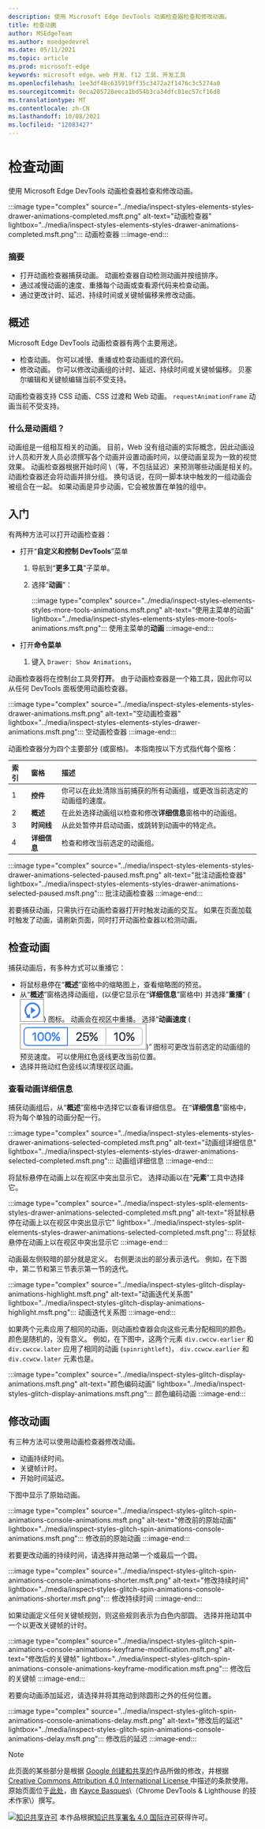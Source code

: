 ```yaml
---
description: 使用 Microsoft Edge DevTools 动画检查器检查和修改动画。
title: 检查动画
author: MSEdgeTeam
ms.author: msedgedevrel
ms.date: 05/11/2021
ms.topic: article
ms.prod: microsoft-edge
keywords: microsoft edge、web 开发、f12 工具、开发工具
ms.openlocfilehash: 1ee3df48c635919ff35c3472a2f1476c3c5274a0
ms.sourcegitcommit: 0eca205728eeca1bd54b3ca34dfc81ec57cf16d8
ms.translationtype: MT
ms.contentlocale: zh-CN
ms.lasthandoff: 10/08/2021
ms.locfileid: "12083427"
---
```

<!-- Copyright Kayce Basques

   Licensed under the Apache License, Version 2.0 (the "License");
   you may not use this file except in compliance with the License.
   You may obtain a copy of the License at

       https://www.apache.org/licenses/LICENSE-2.0

   Unless required by applicable law or agreed to in writing, software
   distributed under the License is distributed on an "AS IS" BASIS,
   WITHOUT WARRANTIES OR CONDITIONS OF ANY KIND, either express or implied.
   See the License for the specific language governing permissions and
   limitations under the License.  -->
# <a name="inspect-animations"></a>检查动画

使用 Microsoft Edge DevTools 动画检查器检查和修改动画。

:::image type="complex" source="../media/inspect-styles-elements-styles-drawer-animations-completed.msft.png" alt-text="动画检查器" lightbox="../media/inspect-styles-elements-styles-drawer-animations-completed.msft.png":::
   动画检查器
:::image-end:::

### <a name="summary"></a>摘要

*   打开动画检查器捕获动画。  动画检查器自动检测动画并按组排序。
*   通过减慢动画的速度、重播每个动画或查看源代码来检查动画。
*   通过更改计时、延迟、持续时间或关键帧偏移来修改动画。

## <a name="overview"></a>概述

Microsoft Edge DevTools 动画检查器有两个主要用途。

*   检查动画。  你可以减慢、重播或检查动画组的源代码。
*   修改动画。  你可以修改动画组的计时、延迟、持续时间或关键帧偏移。  贝塞尔编辑和关键帧编辑当前不受支持。

动画检查器支持 CSS 动画、CSS 过渡和 Web 动画。  `requestAnimationFrame` 动画当前不受支持。

### <a name="what-is-an-animation-group"></a>什么是动画组？

动画组是一组相互相关的动画。  目前，Web 没有组动画的实际概念，因此动画设计人员和开发人员必须撰写各个动画并设置动画时间，以便动画呈现为一致的视觉效果。  动画检查器根据开始时间 \（等，不包括延迟）来预测哪些动画是相关的。  动画检查器还会将动画并排分组。
换句话说，在同一脚本块中触发的一组动画会被组合在一起。  如果动画是异步动画，它会被放置在单独的组中。

## <a name="get-started"></a>入门

有两种方法可以打开动画检查器：

*   打开“**自定义和控制 DevTools**”菜单
    1.  导航到“**更多工具**”子菜单。
    1.  选择“**动画**”：

        :::image type="complex" source="../media/inspect-styles-elements-styles-more-tools-animations.msft.png" alt-text="使用主菜单的动画" lightbox="../media/inspect-styles-elements-styles-more-tools-animations.msft.png":::
           使用主菜单的**动画**
        :::image-end:::

*   打开**命令菜单**
    1.  键入 `Drawer: Show Animations`。

动画检查器将在控制台工具旁**打开**。  由于动画检查器是一个箱工具，因此你可以从任何 DevTools 面板使用动画检查器。

:::image type="complex" source="../media/inspect-styles-elements-styles-drawer-animations.msft.png" alt-text="空动画检查器" lightbox="../media/inspect-styles-elements-styles-drawer-animations.msft.png":::
   空动画检查器
:::image-end:::

动画检查器分为四个主要部分 \(或窗格\)。  本指南按以下方式指代每个窗格：

| 索引 | 窗格 | 描述 |
|:--- |:--- |:--- |
| 1 | **控件** | 你可以在此处清除当前捕获的所有动画组，或更改当前选定的动画组的速度。 |
| 2 | **概述** | 在此处选择动画组以检查和修改**详细信息**窗格中的动画组。 |
| 3 | **时间线** | 从此处暂停并启动动画，或跳转到动画中的特定点。 |
| 4 | **详细信息** | 检查和修改当前选定的动画组。 |

:::image type="complex" source="../media/inspect-styles-elements-styles-drawer-animations-selected-paused.msft.png" alt-text="批注动画检查器" lightbox="../media/inspect-styles-elements-styles-drawer-animations-selected-paused.msft.png":::
   批注动画检查器
:::image-end:::

若要捕获动画，只需执行在动画检查器打开时触发动画的交互。  如果在页面加载时触发了动画，请刷新页面，同时打开动画检查器以检测动画。

<!--  old link: <video src="animations/capture-animations.mp4" autoplay loop muted controls></video>  -->

<!--  import the video to ACOM using https://review.docs.microsoft.com/en-us/help/contribute/contribute-video-publish?branch=master  -->

<!--  > [!VIDEO animations/capture-animations.mp4]  -->

## <a name="inspect-animations"></a>检查动画

捕获动画后，有多种方式可以重播它：

*   将鼠标悬停在“**概述**”窗格中的缩略图上，查看缩略图的预览。
*   从“**概述**”窗格选择动画组，\(以便它显示在“**详细信息**”窗格中\) 并选择”**重播**” \(![重播图标](../media/replay-button-icon.msft.png)\) 图标。  动画会在视区中重播。  选择“**动画速度** \(![动画速度图标](../media/animation-speed-buttons-icon.msft.png)\)” 图标可更改当前选定的动画组的预览速度。  可以使用红色竖线更改当前位置。
*   选择并拖动红色竖线以清理视区动画。

### <a name="view-animation-details"></a>查看动画详细信息

捕获动画组后，从“**概述**”窗格中选择它以查看详细信息。  在“**详细信息**”窗格中，将为每个单独的动画分配一行。

:::image type="complex" source="../media/inspect-styles-elements-styles-drawer-animations-selected-completed.msft.png" alt-text="动画组详细信息" lightbox="../media/inspect-styles-elements-styles-drawer-animations-selected-completed.msft.png":::
   动画组详细信息
:::image-end:::

将鼠标悬停在动画上以在视区中突出显示它。  选择动画以在“**元素**”工具中选择它。

:::image type="complex" source="../media/inspect-styles-split-elements-styles-drawer-animations-selected-completed.msft.png" alt-text="将鼠标悬停在动画上以在视区中突出显示它" lightbox="../media/inspect-styles-split-elements-styles-drawer-animations-selected-completed.msft.png":::
   将鼠标悬停在动画上以在视区中突出显示它
:::image-end:::

动画最左侧较暗的部分就是定义。  右侧更淡出的部分表示迭代。  例如，在下图中，第二节和第三节表示第一节的迭代。

:::image type="complex" source="../media/inspect-styles-glitch-display-animations-highlight.msft.png" alt-text="动画迭代关系图" lightbox="../media/inspect-styles-glitch-display-animations-highlight.msft.png":::
   动画迭代关系图
:::image-end:::

如果两个元素应用了相同的动画，则动画检查器会向这些元素分配相同的颜色。  颜色是随机的，没有意义。  例如，在下图中，这两个元素 `div.cwccw.earlier` 和 `div.cwccw.later` 应用了相同的动画 \(`spinrightleft`\)， `div.ccwcw.earlier` 和 `div.ccwcw.later` 元素也是。

:::image type="complex" source="../media/inspect-styles-glitch-display-animations.msft.png" alt-text="颜色编码动画" lightbox="../media/inspect-styles-glitch-display-animations.msft.png":::
   颜色编码动画
:::image-end:::

## <a name="modify-animations"></a>修改动画

有三种方法可以使用动画检查器修改动画。

*   动画持续时间。
*   关键帧计时。
*   开始时间延迟。

下图中显示了原始动画。

:::image type="complex" source="../media/inspect-styles-glitch-spin-animations-console-animations.msft.png" alt-text="修改前的原始动画" lightbox="../media/inspect-styles-glitch-spin-animations-console-animations.msft.png":::
   修改前的原始动画
:::image-end:::

若要更改动画的持续时间，请选择并拖动第一个或最后一个圆。

:::image type="complex" source="../media/inspect-styles-glitch-spin-animations-console-animations-shorter.msft.png" alt-text="修改持续时间" lightbox="../media/inspect-styles-glitch-spin-animations-console-animations-shorter.msft.png":::
   修改持续时间
:::image-end:::

如果动画定义任何关键帧规则，则这些规则表示为白色内部圆。  选择并拖动其中一个以更改关键帧的计时。

:::image type="complex" source="../media/inspect-styles-glitch-spin-animations-console-animations-keyframe-modification.msft.png" alt-text="修改后的关键帧" lightbox="../media/inspect-styles-glitch-spin-animations-console-animations-keyframe-modification.msft.png":::
   修改后的关键帧
:::image-end:::

若要向动画添加延迟，请选择并将其拖动到除圆形之外的任何位置。

:::image type="complex" source="../media/inspect-styles-glitch-spin-animations-console-animations-delay.msft.png" alt-text="修改后的延迟" lightbox="../media/inspect-styles-glitch-spin-animations-console-animations-delay.msft.png":::
   修改后的延迟
:::image-end:::


<!-- ====================================================================== -->
> [!NOTE]
> 此页面的某些部分是根据 [Google 创建和共享的][GoogleSitePolicies]作品所做的修改，并根据[ Creative Commons Attribution 4.0 International License ][CCA4IL]中描述的条款使用。
> 原始页面位于[此处](https://developers.google.com/web/tools/chrome-devtools/inspect-styles/animations)，由 [Kayce Basques][KayceBasques]\（Chrome DevTools \& Lighthouse 的技术作家\）撰写。

[![知识共享许可][CCby4Image]][CCA4IL] 本作品根据[知识共享署名 4.0 国际许可][CCA4IL]获得许可。

[CCA4IL]: https://creativecommons.org/licenses/by/4.0
[CCby4Image]: https://i.creativecommons.org/l/by/4.0/88x31.png
[GoogleSitePolicies]: https://developers.google.com/terms/site-policies
[KayceBasques]: https://developers.google.com/web/resources/contributors#kayce-basques
